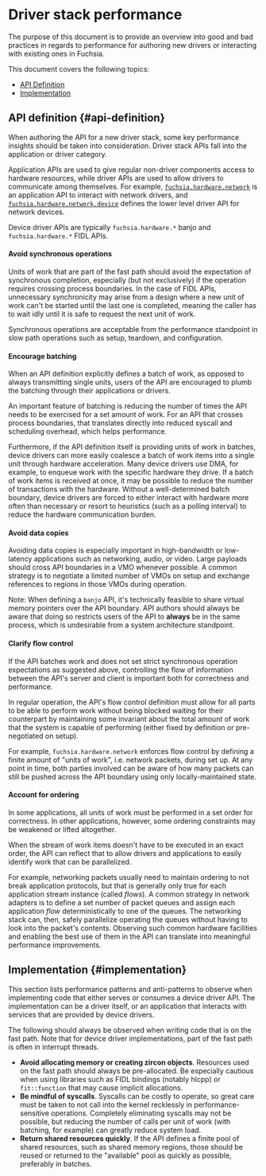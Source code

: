 <!--
    (C) Copyright 2020 The Fuchsia Authors. All rights reserved.
    Use of this source code is governed by a BSD-style license that can be
    found in the LICENSE file.
-->

# Driver stack performance

The purpose of this document is to provide an overview into good and bad practices in regards to
performance for authoring new drivers or interacting with existing ones in Fuchsia.

This document covers the following topics:

 - [API Definition](#api-definition)
 - [Implementation](#implementation)

## API definition {#api-definition}

When authoring the API for a new driver stack, some key performance insights should be taken into
consideration. Driver stack APIs fall into the application or driver category.

Application APIs are used to give regular non-driver components access to hardware resources, while
driver APIs are used to allow drivers to communicate among themselves. For example,
[`fuchsia.hardware.network`][netdevice-fidl] is an application API to interact with network drivers,
and [`fuchsia.hardware.network.device`][netdevice-banjo] defines the lower level driver API for network
devices.

Device driver APIs are typically `fuchsia.hardware.*` banjo and `fuchsia.hardware.*` FIDL APIs.

#### Avoid synchronous operations

Units of work that are part of the fast path should avoid the expectation of synchronous completion,
especially (but not exclusively) if the operation requires crossing process boundaries. In the case
of FIDL APIs, unnecessary synchronicity may arise from a design where a new unit of work can't be
started until the last one is completed, meaning the caller has to wait idly until it is safe to
request the next unit of work.

Synchronous operations are acceptable from the performance standpoint in slow path operations such
as setup, teardown, and configuration.

#### Encourage batching

When an API definition explicitly defines a batch of work, as opposed to always transmitting single
units, users of the API are encouraged to plumb the batching through their applications or drivers.

An important feature of batching is reducing the number of times the API needs to be exercised for a
set amount of work. For an API that crosses process boundaries, that translates directly into
reduced syscall and scheduling overhead, which helps performance.

Furthermore, if the API definition itself is providing units of work in batches, device drivers can
more easily coalesce a batch of work items into a single unit through hardware acceleration. Many
device drivers use DMA, for example, to enqueue work with the specific hardware they drive. If a
batch of work items is received at once, it may be possible to reduce the number of transactions
with the hardware. Without a well-determined batch boundary, device drivers are forced to either
interact with hardware more often than necessary or resort to heuristics (such as a polling
interval) to reduce the hardware communication burden.

#### Avoid data copies

Avoiding data copies is especially important in high-bandwidth or low-latency applications such as
networking, audio, or video. Large payloads should cross API boundaries in a VMO whenever possible.
A common strategy is to negotiate a limited number of VMOs on setup and exchange references to
regions in those VMOs during operation.

Note: When defining a `banjo` API, it's technically feasible to share virtual memory pointers over
the API boundary. API authors should always be aware that doing so restricts users of the API to
**always** be in the same process, which is undesirable from a system architecture standpoint.

#### Clarify flow control

If the API batches work and does not set strict synchronous operation expectations as suggested
above, controlling the flow of information between the API's server and client is important both for
correctness and performance.

In regular operation, the API's flow control definition must allow for all parts to be able to
perform work without being blocked waiting for their counterpart by maintaining some invariant about
the total amount of work that the system is capable of performing (either fixed by definition or
pre-negotiated on setup).

For example, `fuchsia.hardware.network` enforces flow control by defining a finite amount of "units
of work", i.e. network packets, during set up. At any point in time, both parties involved can be
aware of how many packets can still be pushed across the API boundary using only locally-maintained
state.

#### Account for ordering

In some applications, all units of work must be performed in a set order for correctness. In other
applications, however, some ordering constraints may be weakened or lifted altogether.

When the stream of work items doesn't have to be executed in an exact order, the API can reflect
that to allow drivers and applications to easily identify work that can be parallelized.

For example, networking packets usually need to maintain ordering to not break application
protocols, but that is generally only true for each application stream instance (called *flows*). A
common strategy in network adapters is to define a set number of packet queues and assign each
application *flow* deterministically to one of the queues. The networking stack can, then, safely
parallelize operating the queues without having to look into the packet's contents. Observing such
common hardware facilities and enabling the best use of them in the API can translate into
meaningful performance improvements.


## Implementation {#implementation}

This section lists performance patterns and anti-patterns to observe when implementing code that
either serves or consumes a device driver API. The implementation can be a driver itself, or an
application that interacts with services that are provided by device drivers.

The following should always be observed when writing code that is on the fast path. Note that for
device driver implementations, part of the fast path is often in interrupt threads.

 - **Avoid allocating memory or creating zircon objects**. Resources used on the fast path should
 always be pre-allocated. Be especially cautious when using libraries such as FIDL bindings (notably
 hlcpp) or `fit::function` that may cause implicit allocations.
 - **Be mindful of syscalls**. Syscalls can be costly to operate, so great care must be taken to not
 call into the kernel recklessly in performance-sensitive operations. Completely eliminating
 syscalls may not be possible, but reducing the number of calls per unit of work (with batching, for
 example) can greatly reduce system load.
 - **Return shared resources quickly**. If the API defines a finite pool of shared resources, such
 as shared memory regions, those should be reused or returned to the  "available" pool as quickly as
 possible, preferably in batches.


[netdevice-fidl]: /sdk/fidl/fuchsia.hardware.network/device.fidl
[netdevice-banjo]: /sdk/banjo/fuchsia.hardware.network.device/network-device.banjo

